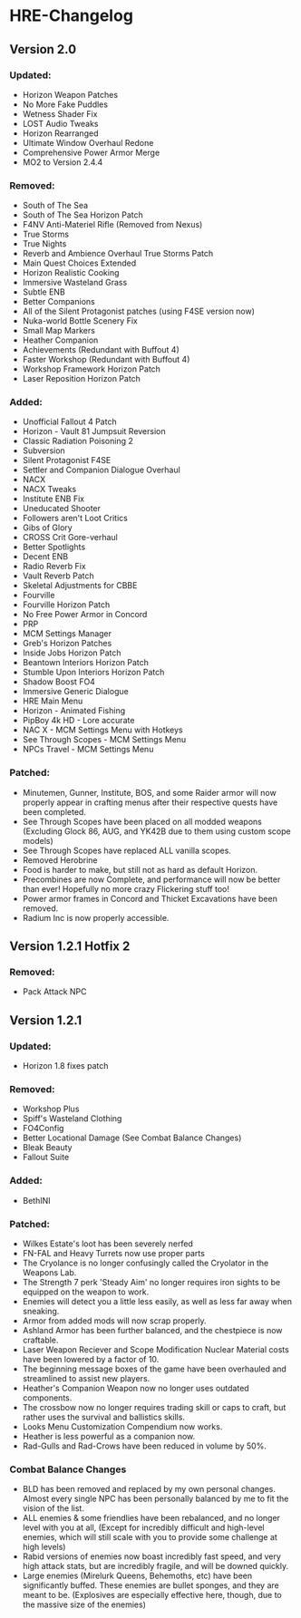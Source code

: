 # HRE-Changelog

## Version 2.0

### Updated:

- Horizon Weapon Patches
- No More Fake Puddles
- Wetness Shader Fix
- LOST Audio Tweaks
- Horizon Rearranged
- Ultimate Window Overhaul Redone
- Comprehensive Power Armor Merge
- MO2 to Version 2.4.4

### Removed:

- South of The Sea
- South of The Sea Horizon Patch
- F4NV Anti-Materiel Rifle (Removed from Nexus)
- True Storms
- True Nights
- Reverb and Ambience Overhaul True Storms Patch
- Main Quest Choices Extended
- Horizon Realistic Cooking
- Immersive Wasteland Grass
- Subtle ENB
- Better Companions
- All of the Silent Protagonist patches (using F4SE version now)
- Nuka-world Bottle Scenery Fix
- Small Map Markers
- Heather Companion
- Achievements (Redundant with Buffout 4)
- Faster Workshop (Redundant with Buffout 4)
- Workshop Framework Horizon Patch
- Laser Reposition Horizon Patch

### Added:

- Unofficial Fallout 4 Patch
- Horizon - Vault 81 Jumpsuit Reversion
- Classic Radiation Poisoning 2
- Subversion
- Silent Protagonist F4SE
- Settler and Companion Dialogue Overhaul
- NACX
- NACX Tweaks
- Institute ENB Fix
- Uneducated Shooter
- Followers aren't Loot Critics
- Gibs of Glory
- CROSS Crit Gore-verhaul
- Better Spotlights
- Decent ENB
- Radio Reverb Fix
- Vault Reverb Patch
- Skeletal Adjustments for CBBE
- Fourville
- Fourville Horizon Patch
- No Free Power Armor in Concord
- PRP
- MCM Settings Manager
- Greb's Horizon Patches
- Inside Jobs Horizon Patch
- Beantown Interiors Horizon Patch
- Stumble Upon Interiors Horizon Patch
- Shadow Boost FO4
- Immersive Generic Dialogue
- HRE Main Menu
- Horizon - Animated Fishing
- PipBoy 4k HD - Lore accurate
- NAC X - MCM Settings Menu with Hotkeys
- See Through Scopes - MCM Settings Menu
- NPCs Travel - MCM Settings Menu

### Patched:

- Minutemen, Gunner, Institute, BOS, and some Raider armor will now properly appear in crafting menus after their respective quests have been completed.
- See Through Scopes have been placed on all modded weapons (Excluding Glock 86, AUG, and YK42B due to them using custom scope models)
- See Through Scopes have replaced ALL vanilla scopes.
- Removed Herobrine
- Food is harder to make, but still not as hard as default Horizon.
- Precombines are now Complete, and performance will now be better than ever! Hopefully no more crazy Flickering stuff too!
- Power armor frames in Concord and Thicket Excavations have been removed.
- Radium Inc is now properly accessible.

## Version 1.2.1 Hotfix 2

### Removed:

- Pack Attack NPC

## Version 1.2.1

### Updated:

- Horizon 1.8 fixes patch

### Removed:

- Workshop Plus
- Spiff's Wasteland Clothing
- FO4Config
- Better Locational Damage (See Combat Balance Changes)
- Bleak Beauty
- Fallout Suite

### Added:

- BethINI

### Patched:

- Wilkes Estate's loot has been severely nerfed
- FN-FAL and Heavy Turrets now use proper parts
- The Cryolance is no longer confusingly called the Cryolator in the Weapons Lab.
- The Strength 7 perk 'Steady Aim' no longer requires iron sights to be equipped on the weapon to work.
- Enemies will detect you a little less easily, as well as less far away when sneaking.
- Armor from added mods will now scrap properly.
- Ashland Armor has been further balanced, and the chestpiece is now craftable.
- Laser Weapon Reciever and Scope Modification Nuclear Material costs have been lowered by a factor of 10.
- The beginning message boxes of the game have been overhauled and streamlined to assist new players.
- Heather's Companion Weapon now no longer uses outdated components.
- The crossbow now no longer requires trading skill or caps to craft, but rather uses the survival and ballistics skills.
- Looks Menu Customization Compendium now works.
- Heather is less powerful as a companion now.
- Rad-Gulls and Rad-Crows have been reduced in volume by 50%.

### Combat Balance Changes

- BLD has been removed and replaced by my own personal changes. Almost every single NPC has been personally balanced by me to fit the vision of the list.
- ALL enemies & some friendlies have been rebalanced, and no longer level with you at all, (Except for incredibly difficult and high-level enemies, which will still scale with you to provide some challenge at high levels)
- Rabid versions of enemies now boast incredibly fast speed, and very high attack stats, but are incredibly fragile, and will be downed quickly.
- Large enemies (Mirelurk Queens, Behemoths, etc) have been significantly buffed. These enemies are bullet sponges, and they are meant to be. (Explosives are especially effective here, though, due to the massive size of the enemies)
